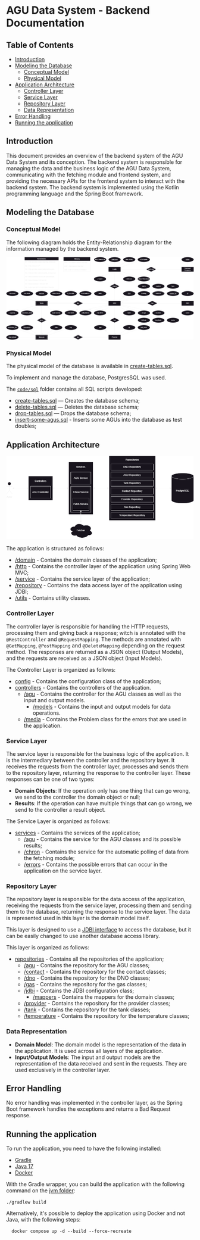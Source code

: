 # AGU Data System - Backend Documentation

## Table of Contents

- [Introduction](#introduction)
- [Modeling the Database](#modeling-the-database)
    - [Conceptual Model](#conceptual-model)
    - [Physical Model](#physical-model)
- [Application Architecture](#application-architecture)
    - [Controller Layer](#controller-layer)
    - [Service Layer](#service-layer)
    - [Repository Layer](#repository-layer)
    - [Data Representation](#data-representation)
- [Error Handling](#error-handling)
- [Running the application](#running-the-application)

## Introduction

This document provides an overview of the backend system of the AGU Data System and its conception.
The backend system is responsible for managing the data and the business logic of the AGU Data System,
communicating with the fetching module and frontend system,
and providing the necessary APIs for the frontend system to interact with the backend system.
The backend system is implemented using the Kotlin programming language and the Spring Boot framework.

## Modeling the Database

### Conceptual Model

The following diagram holds the Entity-Relationship diagram for the information managed by the backend system.

![ER Diagram](../../docs/img/system-ea-progress.png)

### Physical Model

The physical model of the database is available in [create-tables.sql](../sql/create-tables.sql).

To implement and manage the database, PostgresSQL was used.

The [`code/sql`](../sql) folder contains all SQL scripts developed:

- [create-tables.sql](../sql/create-tables.sql) — Creates the database schema;
- [delete-tables.sql](../sql/delete-tables.sql) — Deletes the database schema;
- [drop-tables.sql](../sql/drop-tables.sql) — Drops the database schema;
- [insert-some-agus.sql](../sql/insert-some-agus.sql) - Inserts some AGUs into the database as test doubles;

## Application Architecture

![Application Architecture](../../docs/img/system-back-end-system-architecture.png)

The application is structured as follows:

- [/domain](src/main/kotlin/aguDataSystem/server/domain) - Contains the domain classes of the application;
- [/http](src/main/kotlin/aguDataSystem/server/http) - Contains the controller layer of the application
  using Spring Web MVC;
- [/service](src/main/kotlin/aguDataSystem/server/service) - Contains the service layer of the application;
- [/repository](src/main/kotlin/aguDataSystem/server/repository) - Contains the data access layer of the
  application using JDBI;
- [/utils](src/main/kotlin/aguDataSystem/utils) - Contains utility classes.

### Controller Layer

The controller layer is responsible for handling the HTTP requests, processing them and giving back a response; witch is
annotated with the `@RestController` and `@RequestMapping`.
The methods are annotated with `@GetMapping`, `@PostMapping` and `@DeleteMapping` depending on the request method.
The responses are returned as a JSON object (Output Models),
and the requests are received as a JSON object (Input Models).

The Controller Layer is organized as follows:

- [config](src/main/kotlin/aguDataSystem/server/http/config) - Contains the configuration class of the application;
- [controllers](src/main/kotlin/aguDataSystem/server/http/controllers) - Contains the controllers of the application.
    - [/agu](src/main/kotlin/aguDataSystem/server/http/controllers/agu) - Contains the controller for the AGU classes as
      well as the input and output models.
        - [/models](src/main/kotlin/aguDataSystem/server/http/controllers/agu/models) - Contains the input and output
          models
          for data operations.
    - [/media](src/main/kotlin/aguDataSystem/server/http/controllers/media) - Contains the Problem class for the errors
      that are used in the application.

### Service Layer

The service layer is responsible for the business logic of the application.
It is the intermediary between the controller and the repository layer.
It receives the requests from the controller layer, processes and sends them to the repository layer,
returning the response to the controller layer.
These responses can be one of two types:

- **Domain Objects**: If the operation only has one thing that can go wrong, we send to the controller the domain object
  or null;
- **Results**: If the operation can have multiple things that can go wrong, we send to the controller a result object.

The Service Layer is organized as follows:

- [services](src/main/kotlin/aguDataSystem/server/service) - Contains the services of the application;
    - [/agu](src/main/kotlin/aguDataSystem/server/service/agu) - Contains the service for the AGU classes and its
      possible results;
    - [/chron](src/main/kotlin/aguDataSystem/server/service/chron) - Contains the service for the automatic polling of
      data from the fetching module;
    - [/errors](src/main/kotlin/aguDataSystem/server/service/errors) - Contains the possible errors that can occur in
      the application on the service layer.

### Repository Layer

The repository layer is responsible for the data access of the application,
receiving the requests from the service layer,
processing them and sending them to the database, returning the response to the service layer.
The data is represented used in this layer is the domain model itself.

This layer is designed to use a [JDBI interface](https://jdbi.org/) to access the database,
but it can be easily changed to use another database access library.

This layer is organized as follows:

- [repositories](src/main/kotlin/aguDataSystem/server/repository) - Contains all the repositories of the application;
    - [/agu](src/main/kotlin/aguDataSystem/server/repository/agu) - Contains the repository for the AGU classes;
    - [/contact](src/main/kotlin/aguDataSystem/server/repository/contact) - Contains the repository for the contact
      classes;
    - [/dno](src/main/kotlin/aguDataSystem/server/repository/dno) - Contains the repository for the DNO classes;
    - [/gas](src/main/kotlin/aguDataSystem/server/repository/gas) - Contains the repository for the gas classes;
    - [/jdbi](src/main/kotlin/aguDataSystem/server/repository/jdbi) - Contains the JDBI configuration class;
        - [/mappers](src/main/kotlin/aguDataSystem/server/repository/jdbi/mappers) - Contains the mappers for the domain
          classes;
    - [/provider](src/main/kotlin/aguDataSystem/server/repository/provider) - Contains the repository for the provider
      classes;
    - [/tank](src/main/kotlin/aguDataSystem/server/repository/tank) - Contains the repository for the tank classes;
    - [/temperature](src/main/kotlin/aguDataSystem/server/repository/temperature) - Contains the repository for the
      temperature classes;

### Data Representation

- **Domain Model**: The domain model is the representation of the data in the application.
  It is used across all layers of the application.
- **Input/Output Models**: The input and output models are the representation of the data received and sent in the
  requests.
  They are used exclusively in the controller layer.

## Error Handling

No error handling was implemented in the controller layer,
as the Spring Boot framework handles the exceptions and returns a Bad Request response.

## Running the application

To run the application, you need to have the following installed:

- [Gradle](https://gradle.org/)
- [Java 17](https://www.oracle.com/java/technologies/javase-jdk17-downloads.html)
- [Docker](https://www.docker.com/)

With the Gradle wrapper, you can build the application with the following command on the [jvm folder](./../jvm):

```shell
./gradlew build
```

Alternatively, it's possible to deploy the application using Docker and not Java, with the following steps:

```shell
  docker compose up -d --build --force-recreate
```